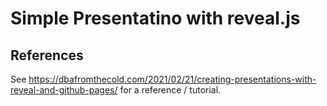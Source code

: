 # Simple Presentatino with reveal.js

## References

See https://dbafromthecold.com/2021/02/21/creating-presentations-with-reveal-and-github-pages/ for a reference / tutorial.

